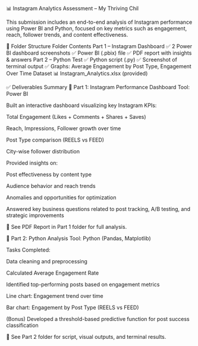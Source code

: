 📊 Instagram Analytics Assessment – My Thriving Chil

This submission includes an end-to-end analysis of Instagram performance using Power BI and Python, focused on key metrics such as engagement, reach, follower trends, and content effectiveness.

📁 Folder Structure
Folder	Contents
Part 1 – Instagram Dashboard	✅ 2 Power BI dashboard screenshots
✅ Power BI (.pbix) file
✅ PDF report with insights & answers
Part 2 – Python Test	✅ Python script (.py)
✅ Screenshot of terminal output
✅ Graphs: Average Engagement by Post Type, Engagement Over Time
Dataset	📊 Instagram_Analytics.xlsx (provided)

✅ Deliverables Summary
📌 Part 1: Instagram Performance Dashboard
Tool: Power BI

Built an interactive dashboard visualizing key Instagram KPIs:

Total Engagement (Likes + Comments + Shares + Saves)

Reach, Impressions, Follower growth over time

Post Type comparison (REELS vs FEED)

City-wise follower distribution

Provided insights on:

Post effectiveness by content type

Audience behavior and reach trends

Anomalies and opportunities for optimization

Answered key business questions related to post tracking, A/B testing, and strategic improvements

📄 See PDF Report in Part 1 folder for full analysis.

🐍 Part 2: Python Analysis
Tool: Python (Pandas, Matplotlib)

Tasks Completed:

Data cleaning and preprocessing

Calculated Average Engagement Rate

Identified top-performing posts based on engagement metrics

Line chart: Engagement trend over time

Bar chart: Engagement by Post Type (REELS vs FEED)

(Bonus) Developed a threshold-based predictive function for post success classification

📁 See Part 2 folder for script, visual outputs, and terminal results.
